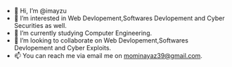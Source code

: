 - 👋 Hi, I’m @imayzu
- 👀 I’m interested in Web Devlopement,Softwares Devlopement and Cyber Securities as well.
- 🌱 I’m currently studying Computer Engineering.
- 💞️ I’m looking to collaborate on Web Devlopement,Softwares Devlopement and Cyber Exploits.
- 📫 You can reach me via email me on mominayaz39@gmail.com.

